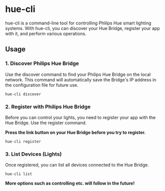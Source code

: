 # hue-cli

hue-cli is a command-line tool for controlling Philips Hue smart lighting systems. 
With hue-cli, you can discover your Hue Bridge, register your app with it, and perform various operations.

## Usage
### 1. Discover Philips Hue Bridge
Use the discover command to find your Philips Hue Bridge on the local network. This command will automatically save the Bridge's IP address in the configuration file for future use.   
```
hue-cli discover
```

### 2. Register with Philips Hue Bridge
Before you can control your lights, you need to register your app with the Hue Bridge. Use the register command.   

**Press the link button on your Hue Bridge before you try to register.**

```
hue-cli register
```

### 3. List Devices (Lights)
Once registered, you can list all devices connected to the Hue Bridge.   
```
hue-cli list
```

**More options such as controlling etc. will follow in the future!**